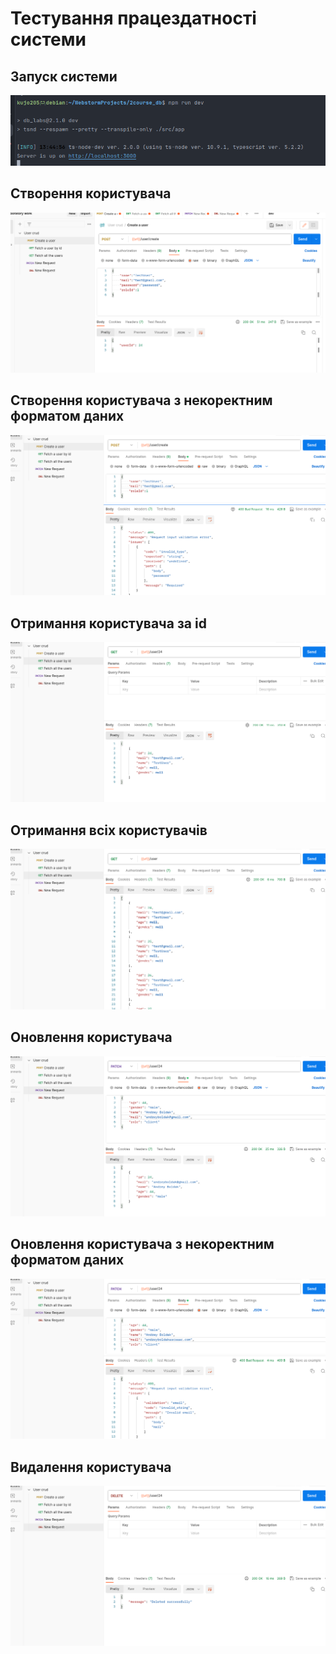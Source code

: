 # Тестування працездатності системи

## Запуск системи
<p>
    <img src="./images/working-system.png"/>
</p>

## Створення користувача
<p>
    <img src="./images/create-user.png"/>
</p>

## Створення користувача з некоректним форматом даних
<p>
    <img src="./images/create-user-fail.png"/>
</p>

## Отримання користувача за id
<p>
    <img src="./images/get-user-by-id.png"/>
</p>

## Отримання всіх користувачів
<p>
    <img src="./images/get-all-users.png"/>
</p>

## Оновлення користувача
<p>
    <img src="./images/update-user-by-id.png"/>
</p>

## Оновлення користувача з некоректним форматом даних
<p>
    <img src="./images/update-user-by-id-fail.png"/>
</p>

## Видалення користувача
<p>
    <img src="./images/delete-user.png"/>
</p>

